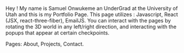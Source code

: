 Hey !
My name is Samuel Onwukeme an UnderGrad at the University of Utah and this is my Portfolio Page.
This page utilizes : Javascript, React (JSX, react-three-fiber), EmailJS.
You can interact with the pages by rotating the 3D world in any left/right direction, and interacting with the 
popups that appear at certain checkpoints.

Pages: About, Projects, Contact.
